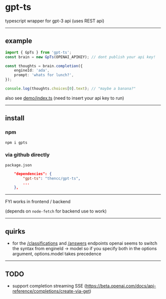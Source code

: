 # gpt-ts

typescript wrapper for gpt-3 api (uses REST api)

---

## example

```ts
import { GpTs } from 'gpt-ts';
const brain = new GpTs(OPENAI_APIKEY); // dont publish your api key!

const thoughts = brain.completion({
	engineId: 'ada',
	prompt: 'whats for lunch?',
});

console.log(thoughts.choices[0].text); // "maybe a banana?"
```

also see [demo/index.ts](https://github.com/thencc/gpt-ts/blob/main/demo/index.ts) (need to insert your api key to run)

---

## install

### npm

`npm i gpts`

### via github directly

`package.json`

```json
	"dependencies": {
		"gpt-ts": "thencc/gpt-ts",
		...
	},
```

---

FYI works in frontend / backend

(depends on `node-fetch` for backend use to work)

---

## quirks

-   for the [/classifications](https://beta.openai.com/docs/api-reference/classifications/create) and [/answers](https://beta.openai.com/docs/api-reference/answers/create) endpoints openai seems to switch the syntax from engineId -> model so if you specify both in the options argument, options.model takes precedence

---

## TODO

-   support completion streaming SSE (https://beta.openai.com/docs/api-reference/completions/create-via-get)
